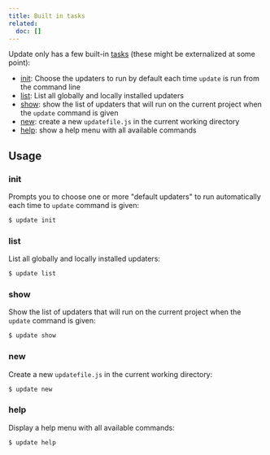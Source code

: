 ```yaml
---
title: Built in tasks
related:
  doc: []
---
```


Update only has a few built-in [tasks](docs/tasks.md) (these might be externalized at some point):

* [init](#init): Choose the updaters to run by default each time `update` is run from the command line
* [list](#list): List all globally and locally installed updaters
* [show](#show): show the list of updaters that will run on the current project when the `update` command is given
* [new](#new): create a new `updatefile.js` in the current working directory
* [help](#help): show a help menu with all available commands

## Usage

### init

Prompts you to choose one or more "default updaters" to run automatically each time to `update` command is given:

```sh
$ update init
```

### list

List all globally and locally installed updaters:

```sh
$ update list
```

### show

Show the list of updaters that will run on the current project when the `update` command is given:

```sh
$ update show
```

### new

Create a new `updatefile.js` in the current working directory:

```sh
$ update new
```

### help

Display a help menu with all available commands:

```sh
$ update help
```
